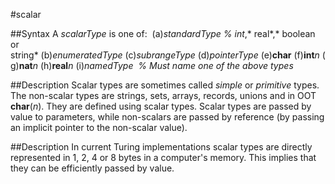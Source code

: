 
#scalar

##Syntax
A *scalarType* is one of:
 (a)*standardType* *% int*,* real*,* boolean or string* (b)*enumeratedType* (c)*subrangeType* (d)*pointerType* (e)**char** (f)**int***n* (g)**nat***n* (h)**real***n* (i)*namedType*  *% Must name one of the above types*



##Description
Scalar types are sometimes called *simple* or *primitive* types. The non-scalar types are strings, sets, arrays, records, unions and in OOT **char**(*n*). They are defined using scalar types. Scalar types are passed by value to parameters, while non-scalars are passed by reference (by passing an implicit pointer to the non-scalar value).



##Description
In current Turing implementations scalar types are directly represented in 1, 2, 4 or 8 bytes in a computer's memory. This implies that they can be efficiently passed by value.


